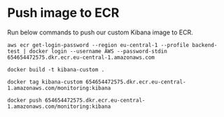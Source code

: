 # Push image to ECR
Run below commands to push our custom Kibana image to ECR.
```
aws ecr get-login-password --region eu-central-1 --profile backend-test | docker login --username AWS --password-stdin 654654472575.dkr.ecr.eu-central-1.amazonaws.com
```

```
docker build -t kibana-custom .
```

```
docker tag kibana-custom 654654472575.dkr.ecr.eu-central-1.amazonaws.com/monitoring:kibana
```

```
docker push 654654472575.dkr.ecr.eu-central-1.amazonaws.com/monitoring:kibana
```